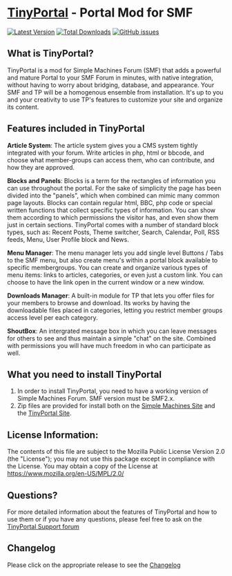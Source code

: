 [TinyPortal](https://www.tinyportal.net/) - Portal Mod for SMF
==================================================


[![Latest Version](https://img.shields.io/github/release/TinyPortal/TinyPortal.svg)](https://github.com/TinyPortal/TinyPortal/releases)
[![Total Downloads](https://img.shields.io/github/downloads/TinyPortal/TinyPortal/total.svg)](https://github.com/TinyPortal/TinyPortal/releases)
[![GitHub issues](https://img.shields.io/github/issues/TinyPortal/TinyPortal.svg)](https://github.com/TinyPortal/TinyPortal/issues)


What is TinyPortal?
--------------------------------------
TinyPortal is a mod for Simple Machines Forum (SMF) that adds a powerful and mature Portal to 
your SMF Forum in minutes, with native integration, without having to worry about bridging, 
database, and appearance. Your SMF and TP will be a homogenous ensemble from installation. 
It's up to you and your creativity to use TP's features to customize your site and organize 
its content.


Features included in TinyPortal
----------

**Article System**: The article system gives you a CMS system tightly integrated with your forum. Write articles in php, html or bbcode, and choose what member-groups can access them, who can contribute, and how they are approved.

**Blocks and Panels**: Blocks is a term for the rectangles of information you can use throughout the portal. For the sake of simplicity the page has been divided into the "panels", which when combined can mimic many common page layouts. Blocks can contain regular html, BBC, php code or special written functions that collect specific types of information. You can show them according to which permissions the visitor has, and even show them just in certain sections.
TinyPortal comes with a number of standard block types, such as: Recent Posts, Theme switcher, Search, Calendar, Poll, RSS feeds, Menu, User Profile block and News.

**Menu Manager**: The menu manager lets you add single level Buttons / Tabs to the SMF menu, but also create menu's within a portal block available to specific membergroups. You can create and organize various types of menu items: links to articles, categories, or even just a custom link. You can choose to have the link open in the current window or a new window.

**Downloads Manager**: A built-in module for TP that lets you offer files for your members to browse and download. Its works by having the downloadable files placed in categories, letting you restrict member groups access level per each category.

**ShoutBox**: An intergrated message box in which you can leave messages for others to see and thus maintain a simple "chat" on the site. Combined with permissions you will have much freedom in who can participate as well.

What you need to install TinyPortal
--------------------------------------

1. In order to install TinyPortal, you need to have a working version of Simple Machines Forum. 
SMF version must be SMF2.x.
2. Zip files are provided for install both on the 
[Simple Machines Site](https://custom.simplemachines.org/index.php?mod=97) and the 
[TinyPortal Site](https://www.tinyportal.net/index.php?action=tportal;sa=download;dl=cat61).

License Information:
--------------------------------------

The contents of this file are subject to the Mozilla Public License Version 2.0 (the "License");
you may not use this package except in compliance with the License. You may obtain a copy of the License at
https://www.mozilla.org/en-US/MPL/2.0/

Questions?
----------

For more detailed information about the features of TinyPortal and how to use them or if you have any questions, please feel free to ask on the
[TinyPortal Support forum](https://www.tinyportal.net)

Changelog
----------
Please click on the appropriate release to see the [Changelog](https://github.com/Tinyportal/TinyPortal/tags)



